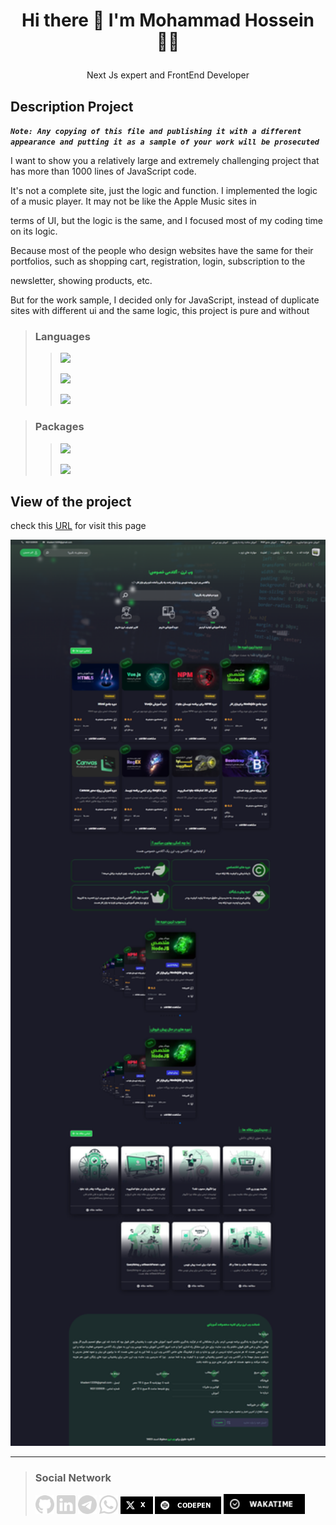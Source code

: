
# <p align="center"> Hi there 👋 I'm Mohammad Hossein 👨‍💻 </p>
 <p align="center"> Next Js expert and FrontEnd Developer</p>

## Description Project

__*`Note: Any copying of this file and publishing it with a different appearance and putting it as a sample of your work will be prosecuted`*__

I want to show you a relatively large and extremely challenging project that has more than 1000 lines of JavaScript code.

It's not a complete site, just the logic and function. I implemented the logic of a music player. It may not be like the Apple Music sites in 

terms of UI, but the logic is the same, and I focused most of my coding time on its logic.

Because most of the people who design websites have the same for their portfolios, such as shopping cart, registration, login, subscription to the 

newsletter, showing products, etc.

But for the work sample, I decided only for JavaScript, instead of duplicate sites with different ui and the same logic, this project is pure and without

>### Languages
>> ![](https://readme-typing-svg.demolab.com?font=Fira+Code&size=16&duration=1500&pause=5000&color=F77F1A&random=false&width=55&height=25&lines=Html5)
>> 
>> ![](https://readme-typing-svg.demolab.com?font=Fira+Code&size=16&duration=1500&pause=5000&color=5BCAF7&random=false&width=55&height=25&lines=Css3)
>> 
>> ![](https://readme-typing-svg.demolab.com?font=Fira+Code&size=16&duration=1500&pause=5000&color=FAFF09&random=false&width=100&height=25&lines=JavaScript)

>### Packages
>> ![](https://readme-typing-svg.demolab.com?font=Fira+Code&size=16&duration=1500&pause=5000&color=CB58F7FF&random=false&width=150&height=25&lines=Bootstrap)
>> 
>> ![](https://readme-typing-svg.demolab.com?font=Fira+Code&size=16&duration=1500&pause=5000&color=skyblue&random=false&width=150&height=25&lines=Bootstrap+Icons)

## View of the project

check this [URL](https://khadem-mh.github.io/music-player/) for visit this page

<img src="./public/1.png" alt="view" width="800px">

___
>### Social Network
> [<img src="https://github.com/khadem-mh/khadem-mh/blob/khadem/my-img/ImagesMedia/github.png" width="30">](https://github.com/khadem-mh)
> [<img src="https://github.com/khadem-mh/khadem-mh/blob/khadem/my-img/ImagesMedia/linkedin.png" width="30">](https://www.linkedin.com/in/khadem-mh/)
> [<img src="https://github.com/khadem-mh/khadem-mh/blob/khadem/my-img/ImagesMedia/telegram.png" width="30">](https://t.me/mhkhadem)
> [<img src="https://github.com/khadem-mh/khadem-mh/blob/khadem/my-img/ImagesMedia/whatsapp.png" width="30">](https://wa.me/989031335939)
> [<img src="https://github.com/khadem-mh/khadem-mh/blob/khadem/my-img/ImagesMedia/x.png">](https://x.com/khadem_mh)
> [<img src="https://github.com/khadem-mh/khadem-mh/blob/khadem/my-img/ImagesMedia/codepen.png">](https://codepen.io/khadem-mh)
> [<img src="https://github.com/khadem-mh/khadem-mh/blob/khadem/my-img/ImagesMedia/wakatimesvg.png" width="130">](https://wakatime.com/@khadem_mh)
